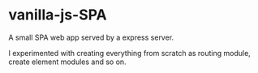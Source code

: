 # vanilla-js-SPA

A small SPA web app served by a express server.

I experimented with creating everything from scratch as routing module, create element modules and so on.
